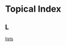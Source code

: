 Topical Index
=============

L
-

[lists](https://github.com/dmparrishphd/cleaneR-code-CORW/blob/main/Files/Tree/0/lists.md)
